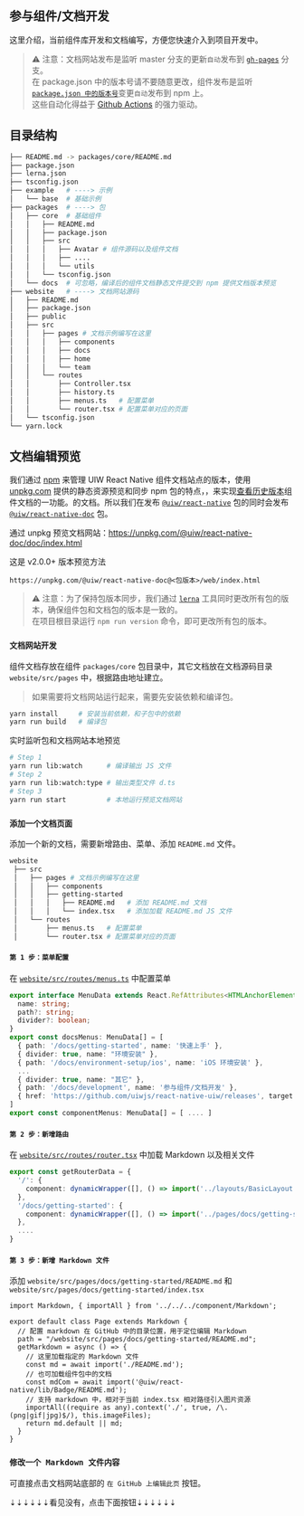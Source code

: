 参与组件/文档开发
---

这里介绍，当前组件库开发和文档编写，方便您快速介入到项目开发中。

> ⚠️ 注意：文档网站发布是监听 master 分支的更新`自动`发布到 [`gh-pages`](https://github.com/uiwjs/react-native-uiw/tree/gh-pages) 分支。  
> 在 package.json 中的版本号请不要随意更改，组件发布是监听 [`package.json 中的版本号`](https://github.com/uiwjs/react-native-uiw/blob/4e4f55681a71b4813a5f5fe26f4b1a859bc85a7f/.github/workflows/ci.yml#L64-L66)变更`自动`发布到 npm 上。  
> 这些自动化得益于 [Github Actions](https://github.com/actions) 的强力驱动。
<!--rehype:style=border-left: 8px solid #ffe564;background-color: #ffe56440;padding: 12px 16px;-->

## 目录结构

```bash
├── README.md -> packages/core/README.md
├── package.json
├── lerna.json
├── tsconfig.json
├── example   # ----> 示例
│   └── base  # 基础示例
├── packages  # ----> 包
│   ├── core  # 基础组件
│   │   ├── README.md
│   │   ├── package.json
│   │   ├── src
│   │   │   ├── Avatar # 组件源码以及组件文档
│   │   │   ├── ....
│   │   │   └── utils
│   │   └── tsconfig.json
│   └── docs  # 可忽略，编译后的组件文档静态文件提交到 npm 提供文档版本预览
├── website   # ----> 文档网站源码
│   ├── README.md
│   ├── package.json
│   ├── public
│   ├── src
│   │   ├── pages # 文档示例编写在这里
│   │   │   ├── components
│   │   │   ├── docs
│   │   │   ├── home
│   │   │   └── team
│   │   └── routes
│   │       ├── Controller.tsx
│   │       ├── history.ts
│   │       ├── menus.ts   # 配置菜单
│   │       └── router.tsx # 配置菜单对应的页面
│   └── tsconfig.json
└── yarn.lock
```

## 文档编辑预览

我们通过 [npm](https://www.npmjs.com/@uiw/react-native-doc) 来管理 UIW React Native 组件文档站点的版本，使用 [unpkg.com](https://unpkg.com/) 提供的静态资源预览和同步 npm 包的特点，，来实现[查看历史版本](https://unpkg.com/browse/@uiw/react-native-doc/)组件文档的一功能。的文档。所以我们在发布 [`@uiw/react-native`](https://www.npmjs.com/package/@uiw/react-native) 包的同时会发布 [`@uiw/react-native-doc`](https://www.npmjs.com/package/@uiw/react-native-doc) 包。

通过 unpkg 预览文档网站：https://unpkg.com/@uiw/react-native-doc/doc/index.html

这是 v2.0.0+ 版本预览方法

```shell
https://unpkg.com/@uiw/react-native-doc@<包版本>/web/index.html
```

> ⚠️ 注意：为了保持包版本同步，我们通过 [`lerna`](http://npmjs.com/lerna) 工具同时更改所有包的版本，确保组件包和文档包的版本是一致的。  
> 在项目根目录运行 `npm run version` 命令，即可更改所有包的版本。
<!--rehype:style=border-left: 8px solid #ffe564;background-color: #ffe56440;padding: 12px 16px;-->

### `文档网站开发`

组件文档存放在组件 `packages/core`<!--rehype:style=color: #039423; background: #b7fdce;--> 包目录中，其它文档放在文档源码目录 `website/src/pages`<!--rehype:style=color: #039423; background: #b7fdce;--> 中，根据路由地址建立。

> 如果需要将文档网站运行起来，需要先安装依赖和编译包。
<!--rehype:style=border-left: 8px solid #ffe564;background-color: #ffe56440;padding: 12px 16px;-->

<!--rehype:-->
```bash
yarn install     # 安装当前依赖，和子包中的依赖
yarn run build   # 编译包
```

实时监听包和文档网站本地预览

```bash
# Step 1
yarn run lib:watch      # 编译输出 JS 文件
# Step 2
yarn run lib:watch:type # 输出类型文件 d.ts
# Step 3
yarn run start          # 本地运行预览文档网站
```

### `添加一个文档页面`

添加一个新的文档，需要新增路由、菜单、添加 `README.md` 文件。

```bash
website
 ├── src
 │   ├── pages # 文档示例编写在这里
 │   │   ├── components
 │   │   ├── getting-started
 │   │   │   ├── README.md   # 添加 README.md 文档
 │   │   │   └── index.tsx   # 添加加载 README.md JS 文件
 │   └── routes
 │       ├── menus.ts   # 配置菜单
 │       └── router.tsx # 配置菜单对应的页面
```

#### `第 1 步：菜单配置`

在 [`website/src/routes/menus.ts`](https://github.com/uiwjs/react-native-uiw/blob/4e4f55681a71b4813a5f5fe26f4b1a859bc85a7f/website/src/routes/menus.ts#L44) 中配置菜单

```ts
export interface MenuData extends React.RefAttributes<HTMLAnchorElement>, React.AnchorHTMLAttributes<HTMLAnchorElement> {
  name: string;
  path?: string;
  divider?: boolean;
}
export const docsMenus: MenuData[] = [
  { path: '/docs/getting-started', name: '快速上手' },
  { divider: true, name: "环境安装" },
  { path: '/docs/environment-setup/ios', name: 'iOS 环境安装' },
  ...
  { divider: true, name: "其它" },
  { path: '/docs/development', name: '参与组件/文档开发' },
  { href: 'https://github.com/uiwjs/react-native-uiw/releases', target: '_blank', name: '更新日志' },
]
export const componentMenus: MenuData[] = [ .... ]
```

#### `第 2 步：新增路由`

在 [`website/src/routes/router.tsx`](https://github.com/uiwjs/react-native-uiw/blob/4e4f55681a71b4813a5f5fe26f4b1a859bc85a7f/website/src/routes/router.tsx#L39-L41) 中加载 Markdown 以及相关文件

```ts
export const getRouterData = {
  '/': {
    component: dynamicWrapper([], () => import('../layouts/BasicLayout')),
  },
  '/docs/getting-started': {
    component: dynamicWrapper([], () => import('../pages/docs/getting-started')),
  },
  ....
}
```

#### `第 3 步：新增 Markdown 文件`

添加 `website/src/pages/docs/getting-started/README.md` 和 `website/src/pages/docs/getting-started/index.tsx`

```tsx
import Markdown, { importAll } from '../../../component/Markdown';

export default class Page extends Markdown {
  // 配置 markdown 在 GitHub 中的目录位置，用于定位编辑 Markdown
  path = "/website/src/pages/docs/getting-started/README.md";
  getMarkdown = async () => {
    // 这里加载指定的 Markdown 文件
    const md = await import('./README.md');
    // 也可加载组件包中的文档
    const mdCom = await import('@uiw/react-native/lib/Badge/README.md');
    // 支持 markdown 中，相对于当前 index.tsx 相对路径引入图片资源
    importAll((require as any).context('./', true, /\.(png|gif|jpg)$/), this.imageFiles);
    return md.default || md;
  }
}
```

### `修改一个 Markdown 文件内容`

可直接点击文档网站底部的 `在 GitHub 上编辑此页` 按钮。

⇣⇣⇣⇣⇣⇣看见没有，点击下面按钮⇣⇣⇣⇣⇣⇣
<!--rehype:style=background-color: #a0ffb3; padding: 12px 16px; display: inline-block;-->